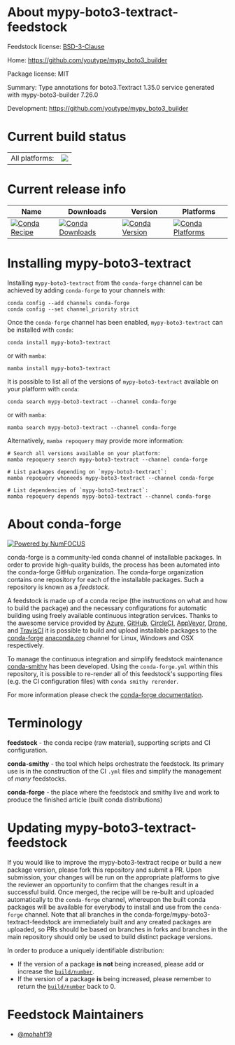 About mypy-boto3-textract-feedstock
===================================

Feedstock license: [BSD-3-Clause](https://github.com/conda-forge/mypy-boto3-textract-feedstock/blob/main/LICENSE.txt)

Home: https://github.com/youtype/mypy_boto3_builder

Package license: MIT

Summary: Type annotations for boto3.Textract 1.35.0 service generated with mypy-boto3-builder 7.26.0

Development: https://github.com/youtype/mypy_boto3_builder

Current build status
====================


<table><tr><td>All platforms:</td>
    <td>
      <a href="https://dev.azure.com/conda-forge/feedstock-builds/_build/latest?definitionId=23355&branchName=main">
        <img src="https://dev.azure.com/conda-forge/feedstock-builds/_apis/build/status/mypy-boto3-textract-feedstock?branchName=main">
      </a>
    </td>
  </tr>
</table>

Current release info
====================

| Name | Downloads | Version | Platforms |
| --- | --- | --- | --- |
| [![Conda Recipe](https://img.shields.io/badge/recipe-mypy--boto3--textract-green.svg)](https://anaconda.org/conda-forge/mypy-boto3-textract) | [![Conda Downloads](https://img.shields.io/conda/dn/conda-forge/mypy-boto3-textract.svg)](https://anaconda.org/conda-forge/mypy-boto3-textract) | [![Conda Version](https://img.shields.io/conda/vn/conda-forge/mypy-boto3-textract.svg)](https://anaconda.org/conda-forge/mypy-boto3-textract) | [![Conda Platforms](https://img.shields.io/conda/pn/conda-forge/mypy-boto3-textract.svg)](https://anaconda.org/conda-forge/mypy-boto3-textract) |

Installing mypy-boto3-textract
==============================

Installing `mypy-boto3-textract` from the `conda-forge` channel can be achieved by adding `conda-forge` to your channels with:

```
conda config --add channels conda-forge
conda config --set channel_priority strict
```

Once the `conda-forge` channel has been enabled, `mypy-boto3-textract` can be installed with `conda`:

```
conda install mypy-boto3-textract
```

or with `mamba`:

```
mamba install mypy-boto3-textract
```

It is possible to list all of the versions of `mypy-boto3-textract` available on your platform with `conda`:

```
conda search mypy-boto3-textract --channel conda-forge
```

or with `mamba`:

```
mamba search mypy-boto3-textract --channel conda-forge
```

Alternatively, `mamba repoquery` may provide more information:

```
# Search all versions available on your platform:
mamba repoquery search mypy-boto3-textract --channel conda-forge

# List packages depending on `mypy-boto3-textract`:
mamba repoquery whoneeds mypy-boto3-textract --channel conda-forge

# List dependencies of `mypy-boto3-textract`:
mamba repoquery depends mypy-boto3-textract --channel conda-forge
```


About conda-forge
=================

[![Powered by
NumFOCUS](https://img.shields.io/badge/powered%20by-NumFOCUS-orange.svg?style=flat&colorA=E1523D&colorB=007D8A)](https://numfocus.org)

conda-forge is a community-led conda channel of installable packages.
In order to provide high-quality builds, the process has been automated into the
conda-forge GitHub organization. The conda-forge organization contains one repository
for each of the installable packages. Such a repository is known as a *feedstock*.

A feedstock is made up of a conda recipe (the instructions on what and how to build
the package) and the necessary configurations for automatic building using freely
available continuous integration services. Thanks to the awesome service provided by
[Azure](https://azure.microsoft.com/en-us/services/devops/), [GitHub](https://github.com/),
[CircleCI](https://circleci.com/), [AppVeyor](https://www.appveyor.com/),
[Drone](https://cloud.drone.io/welcome), and [TravisCI](https://travis-ci.com/)
it is possible to build and upload installable packages to the
[conda-forge](https://anaconda.org/conda-forge) [anaconda.org](https://anaconda.org/)
channel for Linux, Windows and OSX respectively.

To manage the continuous integration and simplify feedstock maintenance
[conda-smithy](https://github.com/conda-forge/conda-smithy) has been developed.
Using the ``conda-forge.yml`` within this repository, it is possible to re-render all of
this feedstock's supporting files (e.g. the CI configuration files) with ``conda smithy rerender``.

For more information please check the [conda-forge documentation](https://conda-forge.org/docs/).

Terminology
===========

**feedstock** - the conda recipe (raw material), supporting scripts and CI configuration.

**conda-smithy** - the tool which helps orchestrate the feedstock.
                   Its primary use is in the construction of the CI ``.yml`` files
                   and simplify the management of *many* feedstocks.

**conda-forge** - the place where the feedstock and smithy live and work to
                  produce the finished article (built conda distributions)


Updating mypy-boto3-textract-feedstock
======================================

If you would like to improve the mypy-boto3-textract recipe or build a new
package version, please fork this repository and submit a PR. Upon submission,
your changes will be run on the appropriate platforms to give the reviewer an
opportunity to confirm that the changes result in a successful build. Once
merged, the recipe will be re-built and uploaded automatically to the
`conda-forge` channel, whereupon the built conda packages will be available for
everybody to install and use from the `conda-forge` channel.
Note that all branches in the conda-forge/mypy-boto3-textract-feedstock are
immediately built and any created packages are uploaded, so PRs should be based
on branches in forks and branches in the main repository should only be used to
build distinct package versions.

In order to produce a uniquely identifiable distribution:
 * If the version of a package **is not** being increased, please add or increase
   the [``build/number``](https://docs.conda.io/projects/conda-build/en/latest/resources/define-metadata.html#build-number-and-string).
 * If the version of a package **is** being increased, please remember to return
   the [``build/number``](https://docs.conda.io/projects/conda-build/en/latest/resources/define-metadata.html#build-number-and-string)
   back to 0.

Feedstock Maintainers
=====================

* [@mohahf19](https://github.com/mohahf19/)

